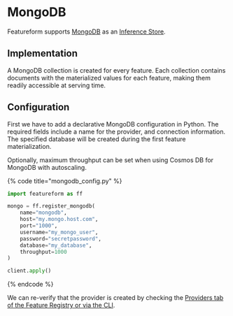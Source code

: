 # MongoDB

Featureform supports [MongoDB](https://www.mongodb.com/) as an [Inference Store](inference-store.md).

## Implementation

A MongoDB collection is created for every feature.
Each collection contains documents with the materialized values for each feature, making them readily accessible at serving time.

## Configuration

First we have to add a declarative MongoDB configuration in Python.
The required fields include a name for the provider, and connection information. The specified database will be created
during the first feature materialization.

Optionally, maximum throughput can be set when using Cosmos DB for MongoDB with autoscaling.

{% code title="mongodb_config.py" %}

```python
import featureform as ff

mongo = ff.register_mongodb(
    name="mongodb",
    host="my.mongo.host.com",
    port="1000",
    username="my_mongo_user",
    password="secretpassword",
    database="my_database",
    throughput=1000
)

client.apply()
```

{% endcode %}

We can re-verify that the provider is created by checking the [Providers tab of the Feature Registry or via the CLI](../getting-started/search-monitor-discovery-feature-registry-ui-cli.md).
